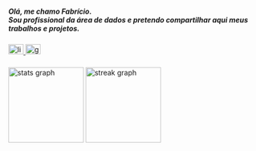 <h5 align="left">Olá, me chamo Fabrício.<br>Sou profissional da área de dados e pretendo compartilhar aqui meus trabalhos e projetos.</h5>

###

<div align="left">
  <a href="www.linkedin.com/in/-fcosta" target="_blank">
    <img src="https://raw.githubusercontent.com/maurodesouza/profile-readme-generator/master/src/assets/icons/social/linkedin/default.svg" width="30" height="20" alt="linkedin logo"  />
  </a>
  <a href="fabriciocostta2020@gmail.com" target="_blank">
    <img src="https://raw.githubusercontent.com/maurodesouza/profile-readme-generator/master/src/assets/icons/social/gmail/default.svg" width="30" height="20" alt="gmail logo"  />
  </a>
</div>

###

<div align="left">
  <img src="https://github-readme-stats.vercel.app/api?username=FabricioCostta&hide_title=false&hide_rank=true&show_icons=true&include_all_commits=true&count_private=true&disable_animations=false&theme=noctis_minimus&locale=pt-br&hide_border=false&order=1" height="150" alt="stats graph"  />
  <img src="https://streak-stats.demolab.com?user=FabricioCostta&locale=pt-br&mode=weekly&theme=noctis_minimus&hide_border=false&border_radius=5&date_format=M%20j%5B,%20Y%5D&order=3" height="150" alt="streak graph"  />
</div>

###

<div align="left">
</div>

###
